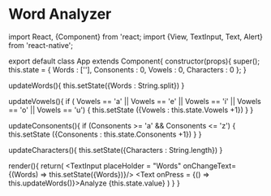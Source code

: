# Word Analyzer

import React, {Component} from 'react;
import {View, TextInput, Text, Alert} from 'react-native';

export default class App extends Component{
    constructor(props){
        super();
        this.state = {
            Words : [''],
            Consonents : 0,
            Vowels : 0, 
            Characters : 0
        };
    }

updateWords(){
    this.setState({Words : String.split})
}   

updateVowels(){
    if ( Vowels == 'a' || Vowels == 'e' || Vowels == 'i' 
    || Vowels == 'o' || Vowels == 'u') {
        this.setState ({Vowels : this.state.Vowels +1})
    }
}

updateConsonents(){
    if (Consonents >= 'a' && Consonents <= 'z') {
        this.setState ({Consonents : this.state.Consonents +1})
    }
}

updateCharacters(){
    this.setState({Characters : String.length})
}

render(){
    return(
        <View>
        <TextInput placeHolder = "Words" onChangeText={(Words) =>
        this.setState({Words})}/>
        <Text onPress = {() => this.updateWords()}>Analyze</Text>
        <Text> {this.state.value}</Text>
        </View>
    )
}
}
